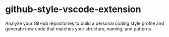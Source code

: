 # github-style-vscode-extension
Analyze your GitHub repositories to build a personal coding style profile and generate new code that matches your structure, naming, and patterns.
